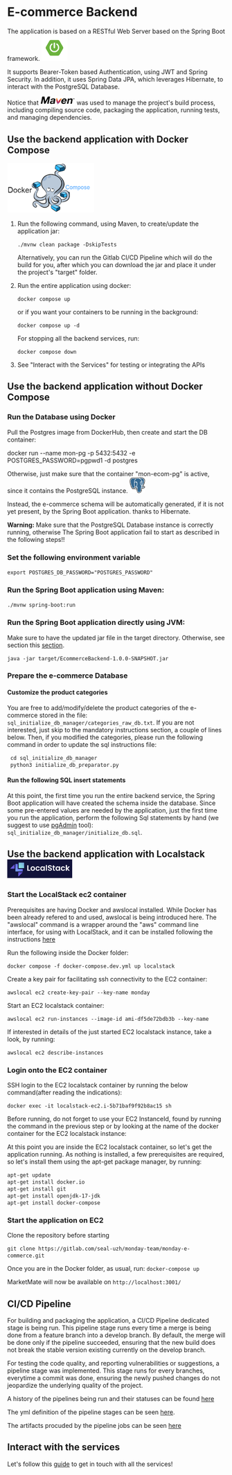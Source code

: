 # E-commerce Backend

The application is based on a RESTful Web Server based on the Spring Boot framework. <img src="docs/springboot.png" alt="Spring Boot Logo" width="60px" />

It supports Bearer-Token based Authentication, using JWT and Spring Security.
In addition, it uses Spring Data JPA, which leverages Hibernate, to interact with the PostgreSQL Database.

Notice that [<img src="docs/maven.png" alt="Maven Logo" width="80px"/>](https://maven.apache.org)  was used to manage the project's build process, including compiling source code,
packaging the application, running tests, and managing dependencies.

## Use the backend application with Docker Compose

<img src="docs/dockercompose.png" alt="Docker Compose Logo" width="200px" /> 

1. Run the following command, using Maven, to create/update the application jar:
   ```
   ./mvnw clean package -DskipTests
   ``` 
   Alternatively, you can run the Gitlab CI/CD Pipeline which will do the build for you, after which you can download the jar and place it under the project's "target" folder.

2. Run the entire application using docker:
   ```
   docker compose up
   ```
   or if you want your containers to be running in the background:
   ```
   docker compose up -d
   ```
   For stopping all the backend services, run:
   ```
   docker compose down
   ```

3. See "Interact with the Services" for testing or integrating the APIs

## Use the backend application without Docker Compose

### Run the Database using Docker

Pull the Postgres image from DockerHub, then create and start the DB container:

docker run --name mon-pg -p 5432:5432 -e POSTGRES_PASSWORD=pgpwd1 -d postgres

Otherwise, just make sure that the container "mon-ecom-pg" is active, since it contains the PostgreSQL instance.
<img src="docs/postresql.png" alt="Maven Logo" width="35px" />

Instead, the e-commerce schema will be automatically generated, if it is not yet present, by the Spring Boot application.
thanks to Hibernate.

**Warning:** Make sure that the PostgreSQL Database instance is correctly running, otherwise The Spring Boot application
fail to start as described in the following steps!!

### Set the following environment variable
```
export POSTGRES_DB_PASSWORD="POSTGRES_PASSWORD"
```

### Run the Spring Boot application using Maven:
```
./mvnw spring-boot:run
```

### Run the Spring Boot application directly using JVM:
Make sure to have the updated jar file in the target directory. Otherwise, see section this [section](#use-the-backend-application-with-docker-compose).
```
java -jar target/EcommerceBackend-1.0.0-SNAPSHOT.jar
```

### Prepare the e-commerce Database 

#### Customize the product categories
You are free to add/modify/delete the product categories of the e-commerce stored in the file: ```sql_initialize_db_manager/categories_raw_db.txt```.
If you are not interested, just skip to the mandatory instructions section, a couple of lines below.
Then, if you modified the categories, please run the following command in order to update the sql instructions file:
```
 cd sql_initialize_db_manager
 python3 initialize_db_preparator.py
```

#### Run the following SQL insert statements
At this point, the first time you run the entire backend service, the Spring Boot application will have created the schema inside the database.
Since some pre-entered values are needed by the application, just the first time you run the application,
perform the following Sql statements by hand (we suggest to use [pgAdmin](https://www.pgadmin.org) tool): ```sql_initialize_db_manager/initialize_db.sql```.



## Use the backend application with Localstack  <img src="docs/localstack.png" alt="LocalStack Logo" width="150px" />

### Start the LocalStack ec2 container

Prerequisites are having Docker and awslocal installed. While Docker has been already refered to and used, awslocal is being introduced here. The "awslocal" command is a wrapper around the "aws" command line interface, for using with LocalStack, and it can be installed following the instructions [here](https://docs.localstack.cloud/user-guide/integrations/aws-cli/#localstack-aws-cli-awslocal)

Run the following inside the Docker folder:

```
docker compose -f docker-compose.dev.yml up localstack
```

Create a key pair for facilitating ssh connectivity to the EC2 container:

```
awslocal ec2 create-key-pair --key-name monday
```

Start an EC2 localstack container:

```
awslocal ec2 run-instances --image-id ami-df5de72bdb3b --key-name
```

If interested in details of the just started EC2 localstack instance, take a look, by running:

```
awslocal ec2 describe-instances
```

### Login onto the EC2 container 

SSH login to the EC2 localstack container by running the below command(after reading the indications):

```
docker exec -it localstack-ec2.i-5b71baf9f92b8ac15 sh
```

Before running, do not forget to use your EC2 InstanceId, found by running the command in the previous step or by looking at the name of the docker container for the EC2 localstack instance:

At this point you are inside the EC2 localstack container, so let's get the application running. As nothing is installed, a few prerequisites are required, so let's install them using the apt-get package manager, by running:

```
apt-get update
apt-get install docker.io
apt-get install git
apt-get install openjdk-17-jdk
apt-get install docker-compose
```

### Start the application on EC2

Clone the repository before starting

```
git clone https://gitlab.com/seal-uzh/monday-team/monday-e-commerce.git
```
Once you are in the Docker folder, as usual, run:
```docker-compose up```

MarketMate will now be available on ```http://localhost:3001/```


## CI/CD Pipeline

For building and packaging the application, a CI/CD Pipeline dedicated stage is being run. This pipeline stage runs every time a merge is being done from a feature branch into a develop branch. By default, the merge will be done only if the pipeline succeeded, ensuring that the new build does not break the stable version existing currently on the develop branch.

For testing the code quality, and reporting vulnerabilities or suggestions, a pipeline stage was implemented. This stage runs for every branches, everytime a commit was done, ensuring the newly pushed changes do not jeopardize the underlying quality of the project.

A history of the pipelines being run and their statuses can be found [here](https://gitlab.com/seal-uzh/monday-team/monday-e-commerce/-/pipelines)

The yml definition of the pipeline stages can be seen [here](https://gitlab.com/seal-uzh/monday-team/monday-e-commerce/-/ci/editor?branch_name=master).

The artifacts procuded by the pipeline jobs can be seen [here](https://gitlab.com/seal-uzh/monday-team/monday-e-commerce/-/artifacts)

## Interact with the services

Let's follow this [guide](APIs_guide/README.md) to get in touch with all the services!

